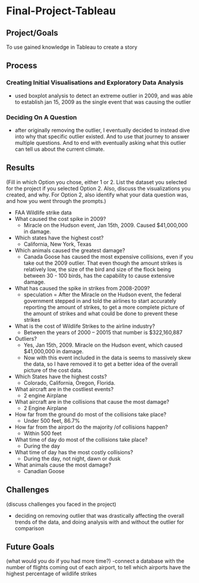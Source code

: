 # Final-Project-Tableau

## Project/Goals
To use gained knowledge in Tableau to create a story

## Process
### Creating Initial Visualisations and Exploratory Data Analysis
 - used boxplot analysis to detect an extreme outlier in 2009, and was able to establish jan 15, 2009 as the single event that was causing the outlier
### Deciding On A Question
- after originally removing the outlier, I eventually decided to instead dive into why that specific outlier existed. And to use that journey to answer multiple questions. And to end with eventually asking what this outlier can tell us about the current climate.
## Results
(Fill in which Option you chose, either 1 or 2. List the dataset you selected for the project if you selected Option 2. Also, discuss the visualizations you created, and why. For Option 2, also identify what your data question was, and how you went through the prompts.)
- FAA Wildlife strike data
- What caused the cost spike in 2009?
  - Miracle on the Hudson event, Jan 15th, 2009. Caused $41,000,000 in damage.
- Which states have the highest cost?
  - California, New York, Texas
- Which animals caused the greatest damage?
  - Canada Goose has caused the most expensive collisions, even if you take out the 2009 outlier. That even though the amount strikes is relatively low, the size of the bird and size of the flock being between 30 - 100 birds, has the capability to cause extensive damage.
- What has caused the spike in strikes from 2008-2009?
  - speculation = After the Miracle on the Hudson event, the federal government stepped in and told the airlines to start accurately reporting the amount of strikes, to get a more complete picture of the amount of strikes and what could be done to prevent these strikes
- What is the cost of Wildlife Strikes to the airline industry?
  - Between the years of 2000 – 20015 that number is $322,160,887
- Outliers?
  - Yes, Jan 15th, 2009. Miracle on the Hudson event, which caused $41,000,000 in damage.
  - Now with this event included in the data is seems to massively skew the data, so I have removed it to get a better idea of the overall picture of the cost data.
- Which States have the highest costs?
  - Colorado, California, Oregon, Florida.
- What aircraft are in the costliest events?
  - 2 engine Airplane
- What aircraft are in the collisions that cause the most damage?
  - 2 Engine Airplane
- How far from the ground do most of the collisions take place?
  - Under 500 feet, 86.7%
- How far from the airport do the majority /of collisions happen?
  - Within 500 feet
- What time of day do most of the collisions take place?
  - During the day
- What time of day has the most costly collisions?
  - During the day, not night, dawn or dusk
- What animals cause the most damage?
  - Canadian Goose

## Challenges 
(discuss challenges you faced in the project)
- deciding on removing outlier that was drastically affecting the overall trends of the data, and doing analysis with and without the outlier for comparison
## Future Goals
(what would you do if you had more time?)
-connect a database with the number of flights coming out of each airport, to tell which airports have the highest percentage of wildlife strikes